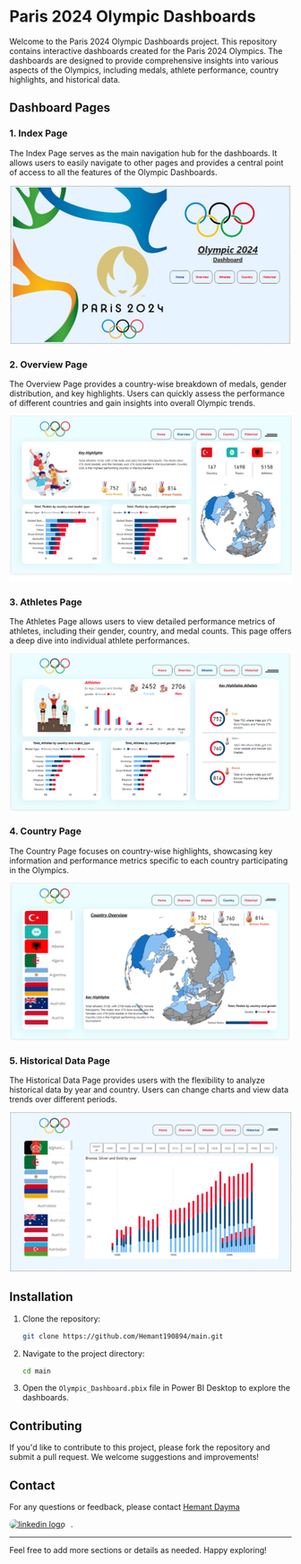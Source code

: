 # Paris 2024 Olympic Dashboards

Welcome to the Paris 2024 Olympic Dashboards project. This repository contains interactive dashboards created for the Paris 2024 Olympics. The dashboards are designed to provide comprehensive insights into various aspects of the Olympics, including medals, athlete performance, country highlights, and historical data.

## Dashboard Pages

### 1. Index Page
The Index Page serves as the main navigation hub for the dashboards. It allows users to easily navigate to other pages and provides a central point of access to all the features of the Olympic Dashboards.

![Index Page](assets/Index_page.png)

### 2. Overview Page
The Overview Page provides a country-wise breakdown of medals, gender distribution, and key highlights. Users can quickly assess the performance of different countries and gain insights into overall Olympic trends.

![Overview Page](assets/Overview_Page.png)

### 3. Athletes Page
The Athletes Page allows users to view detailed performance metrics of athletes, including their gender, country, and medal counts. This page offers a deep dive into individual athlete performances.

![Athletes Page](assets/Athletes_page.png)

### 4. Country Page
The Country Page focuses on country-wise highlights, showcasing key information and performance metrics specific to each country participating in the Olympics.

![Country Page](assets/Country_overview_page.png)

### 5. Historical Data Page
The Historical Data Page provides users with the flexibility to analyze historical data by year and country. Users can change charts and view data trends over different periods.

![Historical Data Page](assets/Historical_Page.png)

## Installation

1. Clone the repository:
    ```bash
    git clone https://github.com/Hemant190894/main.git
    ```

2. Navigate to the project directory:
    ```bash
    cd main
    ```

3. Open the `Olympic_Dashboard.pbix` file in Power BI Desktop to explore the dashboards.

## Contributing

If you'd like to contribute to this project, please fork the repository and submit a pull request. We welcome suggestions and improvements!

## Contact

For any questions or feedback, please contact [Hemant Dayma](hemant.dayma19@gmail.com) 
<div align="left">
  <a href="https://www.linkedin.com/in/hemant-dayma/" target="_blank" style="display: inline-block; margin-right: 10px;">
    <img src="https://img.shields.io/static/v1?message=LinkedIn&logo=linkedin&label=&color=0077B5&logoColor=white&labelColor=&style=for-the-badge" height="35" alt="linkedin logo" 
      style="border-radius: 20px;">
  </a>.

---

Feel free to add more sections or details as needed. Happy exploring!

